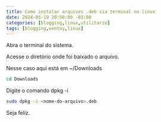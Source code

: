 ```yaml
---
title: Como instalar arquivos .deb via terminal no linux
date: 2024-05-19 20:56:00 -03:00
categories: [blogging,linux,utilitario]
tags: [blogging,ventoy,linux]
---
```


Abra o terminal do sistema.

Acesse o diretório onde foi baixado o arquivo.

Nesse caso aqui está em ~/Downloads
```bash
cd Downloads
```

Digite o comando dpkg -i
```bash
sudo dpkg -i <nome-do-arquivo>.deb
```

Seja feliz.
